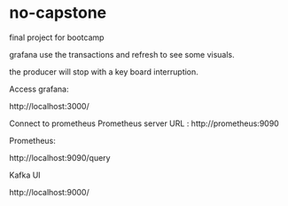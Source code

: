 # no-capstone
final project for bootcamp

grafana use the transactions and refresh to see some visuals.

the producer will stop with a key board interruption.

Access grafana:

http://localhost:3000/

Connect to prometheus 
Prometheus server URL :  http://prometheus:9090

Prometheus:

http://localhost:9090/query

Kafka UI  

http://localhost:9000/
